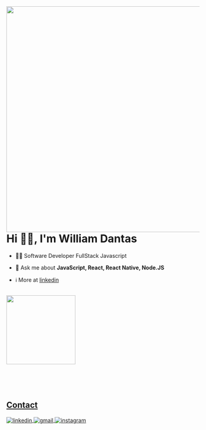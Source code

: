 <img align="right" height="590em" src="https://gist.githubusercontent.com/will-dantas/0052758b3eb381109679e819211a6a10/raw/a8bfbe68b86676d028ce6540caff3645f27dfa1c/Mobile.svg"/>
<h1 align="left">Hi 👋🏻, I'm William Dantas</h1>

- 👨‍💻 Software Developer FullStack Javascript 

- 💬 Ask me about **JavaScript, React, React Native, Node.JS**

- ℹ️ More at [linkedin](https://www.linkedin.com/in/william-dantas/)

<div align="left"><br> 
  <a href="https://github.com/will-dantas">
  <img height="180em" src="https://github-readme-stats.vercel.app/api/top-langs/?username=will-dantas&layout=compact&langs_count=7&theme=algolia"/>
</div>

<br><br><br>

## Contact

<p align="left">
<a href="https://www.linkedin.com/in/william-dantas/" target="_blank">
  <img align="center" src="https://img.shields.io/badge/-williamdantas-05122A?style=flat&logo=linkedin" alt="linkedin"/>
</a>
<a href="mailto:wmdantas2@gmail.com" target="_blank">
 <img align="center" src="https://img.shields.io/badge/-williamdantas-05122A?style=flat&logo=gmail" alt="gmail"/>
</a>
<a href="https://www.instagram.com/willdnts/" target="_blank">
 <img align="center" src="https://img.shields.io/badge/-williamdantas-05122A?style=flat&logo=instagram" alt="instagram"/>
</a>
</p>
